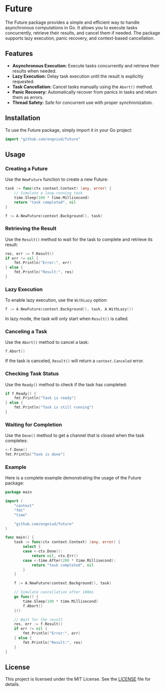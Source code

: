 # Future

The Future package provides a simple and efficient way to handle asynchronous computations in Go. It allows you to execute tasks concurrently, retrieve their results, and cancel them if needed. The package supports lazy execution, panic recovery, and context-based cancellation.

## Features

- **Asynchronous Execution:** Execute tasks concurrently and retrieve their results when needed.
- **Lazy Execution:** Delay task execution until the result is explicitly requested.
- **Task Cancellation:** Cancel tasks manually using the `Abort()` method.
- **Panic Recovery:** Automatically recover from panics in tasks and return them as errors.
- **Thread Safety:** Safe for concurrent use with proper synchronization.

## Installation

To use the Future package, simply import it in your Go project:

```go
import "github.com/ongniud/future"
```

## Usage

### Creating a Future

Use the `NewFuture` function to create a new Future:

```go
task := func(ctx context.Context) (any, error) {
    // Simulate a long-running task
    time.Sleep(100 * time.Millisecond)
    return "task completed", nil
}

f := A.NewFuture(context.Background(), task)
```

### Retrieving the Result

Use the `Result()` method to wait for the task to complete and retrieve its result:

```go
res, err := f.Result()
if err != nil {
    fmt.Println("Error:", err)
} else {
    fmt.Println("Result:", res)
}
```

### Lazy Execution

To enable lazy execution, use the `WithLazy` option:

```go
f := A.NewFuture(context.Background(), task, A.WithLazy())
```

In lazy mode, the task will only start when `Result()` is called.

### Canceling a Task

Use the `Abort()` method to cancel a task:

```go
f.Abort()
```

If the task is canceled, `Result()` will return a `context.Canceled` error.

### Checking Task Status

Use the `Ready()` method to check if the task has completed:

```go
if f.Ready() {
    fmt.Println("Task is ready")
} else {
    fmt.Println("Task is still running")
}
```

### Waiting for Completion

Use the `Done()` method to get a channel that is closed when the task completes:

```go
<-f.Done()
fmt.Println("Task is done")
```

### Example

Here is a complete example demonstrating the usage of the Future package:

```go
package main

import (
    "context"
    "fmt"
    "time"

    "github.com/ongniud/future"
)

func main() {
    task := func(ctx context.Context) (any, error) {
        select {
        case <-ctx.Done():
            return nil, ctx.Err()
        case <-time.After(200 * time.Millisecond):
            return "task completed", nil
        }
    }

    f := A.NewFuture(context.Background(), task)

    // Simulate cancellation after 100ms
    go func() {
        time.Sleep(100 * time.Millisecond)
        f.Abort()
    }()

    // Wait for the result
    res, err := f.Result()
    if err != nil {
        fmt.Println("Error:", err)
    } else {
        fmt.Println("Result:", res)
    }
}
```
## License

This project is licensed under the MIT License. See the [LICENSE](LICENSE) file for details.
